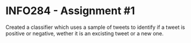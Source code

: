 # INFO284 - Assignment #1
Created a classifier which uses a sample of tweets to identify if a tweet is positive or negative, wether it is an excisting tweet or a new one.
